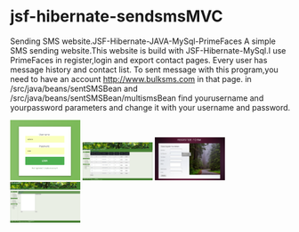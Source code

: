 # jsf-hibernate-sendsmsMVC
Sending SMS website.JSF-Hibernate-JAVA-MySql-PrimeFaces
A simple SMS sending website.This website is build with JSF-Hibernate-MySql.I use PrimeFaces in register,login and export contact pages.
Every user has message history and contact list.
To sent message with this program,you need to have an account http://www.bulksms.com in that page.
in /src/java/beans/sentSMSBean and /src/java/beans/sentSMSBean/multismsBean find yourusername and yourpassword parameters and change it
with your username and password.

<img width="25%" src="https://github.com/canavdan/jsf-hibernate-sendsmsMVC/blob/master/login.png?raw=true"/>
<img width="25%" src="https://github.com/canavdan/jsf-hibernate-sendsmsMVC/blob/master/mycontacts.png?raw=true"/>
<img width="25%" src="https://github.com/canavdan/jsf-hibernate-sendsmsMVC/blob/master/register.png?raw=true"/>
<img width="25%" src="https://github.com/canavdan/jsf-hibernate-sendsmsMVC/blob/master/sentsms.png?raw=true"/>


